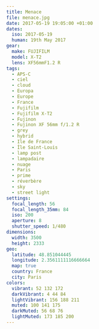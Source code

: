 ```yaml
---
title: Menace
file: menace.jpg
date: 2017-05-19 19:05:00 +01:00
dates:
  iso: 2017-05-19
  human: 19th May 2017
gear:
  make: FUJIFILM
  model: X-T2
  lens: XF56mmF1.2 R
tags:
  - APS-C
  - ciel
  - cloud
  - Europa
  - Europe
  - France
  - Fujifilm
  - Fujifilm X-T2
  - Fujinon
  - Fujinon XF 56mm f/1.2 R
  - grey
  - hybrid
  - Ile de France
  - Île Saint-Louis
  - lamp post
  - lampadaire
  - nuage
  - Paris
  - prime
  - réverbère
  - sky
  - street light
settings:
  focal_length: 56
  focal_length_35mm: 84
  iso: 200
  aperture: 8
  shutter_speed: 1/480
dimensions:
  width: 3500
  height: 2333
geo:
  latitude: 48.851044445
  longitude: 2.3561111116666664
  map: true
  country: France
  city: Paris
colors:
  vibrant: 52 132 172
  darkVibrant: 4 44 84
  lightVibrant: 156 188 211
  muted: 100 141 175
  darkMuted: 56 68 76
  lightMuted: 173 185 200
---
```



